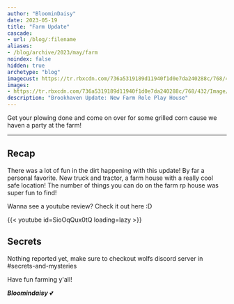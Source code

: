 ```yaml
---
author: "BloominDaisy"
date: 2023-05-19
title: "Farm Update"
cascade:
- url: /blog/:filename
aliases:
- /blog/archive/2023/may/farm
noindex: false
hidden: true
archetype: "blog"
imagecust: https://tr.rbxcdn.com/736a5319189d11940f1d0e7da240288c/768/432/Image/Png
images:
- https://tr.rbxcdn.com/736a5319189d11940f1d0e7da240288c/768/432/Image/Png
description: "Brookhaven Update: New Farm Role Play House"
---
```


Get your plowing done and come on over for some grilled corn cause we haven a party at the farm!

---

## Recap

There was a lot of fun in the dirt happening with this update! By far a personal favorite. New truck and tractor, a farm house with a really cool safe location!
The number of things you can do on the farm rp house was super fun to find!

Wanna see a youtube review? Check it out here :D

{{< youtube id=SioOqQux0tQ loading=lazy >}}

## Secrets

Nothing reported yet, make sure to checkout wolfs discord server in #secrets-and-mysteries 

Have fun farming y'all!

_**Bloomindaisy**_ <span class="nowrap"><span class="emojify">💕</span>